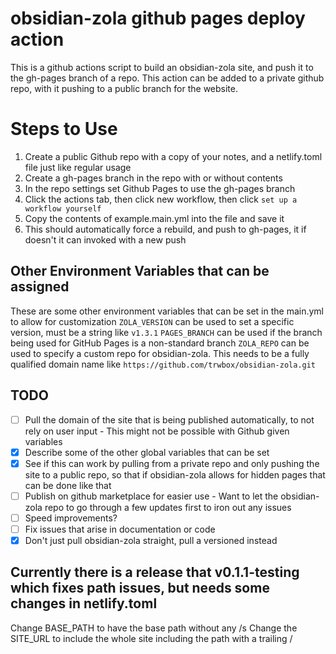 # obsidian-zola github pages deploy action

This is a github actions script to build an obsidian-zola site, and push it to the gh-pages branch of a repo. This action can be added to a private github repo, with it pushing to a public branch for the website. 

# Steps to Use

1. Create a public Github repo with a copy of your notes, and a netlify.toml file just like regular usage
2. Create a gh-pages branch in the repo with or without contents
3. In the repo settings set Github Pages to use the gh-pages branch
4. Click the actions tab, then click new workflow, then click ```set up a workflow yourself```
5. Copy the contents of example.main.yml into the file and save it
6. This should automatically force a rebuild, and push to gh-pages, it if doesn't it can invoked with a new push

## Other Environment Variables that can be assigned

These are some other environment variables that can be set in the main.yml to allow for customization
```ZOLA_VERSION``` can be used to set a specific version, must be a string like ```v1.3.1```
```PAGES_BRANCH``` can be used if the branch being used for GitHub Pages is a non-standard branch
```ZOLA_REPO``` can be used to specify a custom repo for obsidian-zola. This needs to be a fully qualified domain name like ```https://github.com/trwbox/obsidian-zola.git```

## TODO

- [ ] Pull the domain of the site that is being published automatically, to not rely on user input
      - This might not be possible with Github given variables
- [X] Describe some of the other global variables that can be set
- [X] See if this can work by pulling from a private repo and only pushing the site to a public repo, so that if obsidian-zola allows for hidden pages that can be done like that
- [ ] Publish on github marketplace for easier use - Want to let the obsidian-zola repo to go through a few updates first to iron out any issues
- [ ] Speed improvements?
- [ ] Fix issues that arise in documentation or code
- [X] Don't just pull obsidian-zola straight, pull a versioned instead

## Currently there is a release that v0.1.1-testing which fixes path issues, but needs some changes in netlify.toml

Change BASE_PATH to have the base path without any /s
Change the SITE_URL to include the whole site including the path with a trailing /
